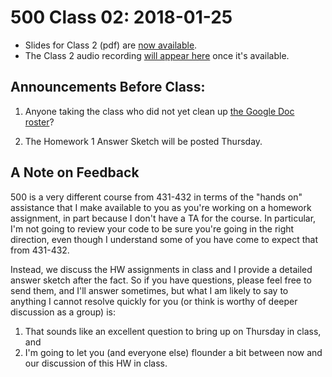 # 500 Class 02: 2018-01-25

- Slides for Class 2 (pdf) are [now available](https://github.com/THOMASELOVE/500-2018/blob/master/slides/class02/500-2018-slides_class02.pdf). 
- The Class 2 audio recording [will appear here](https://github.com/THOMASELOVE/500-2018/blob/master/slides/class02) once it's available. 

## Announcements Before Class:

1. Anyone taking the class who did not yet clean up [the Google Doc roster](https://docs.google.com/spreadsheets/d/1Dgaz8HkJEJYK_y5780pfym0WNSviyySFjfD94hh82aw/edit?usp=sharing)?

2. The Homework 1 Answer Sketch will be posted Thursday.

## A Note on Feedback

500 is a very different course from 431-432 in terms of the "hands on" assistance that I make available to you as you're working on a homework assignment, in part because I don't have a TA for the course. In particular, I'm not going to review your code to be sure you're going in the right direction, even though I understand some of you have come to expect that from 431-432.

Instead, we discuss the HW assignments in class and I provide a detailed answer sketch after the fact. So if you have questions, please feel free to send them, and I'll answer sometimes, but what I am likely to say to anything I cannot resolve quickly for you (or think is worthy of deeper discussion as a group) is: 

1. That sounds like an excellent question to bring up on Thursday in class, and 
2. I'm going to let you (and everyone else) flounder a bit between now and our discussion of this HW in class.


